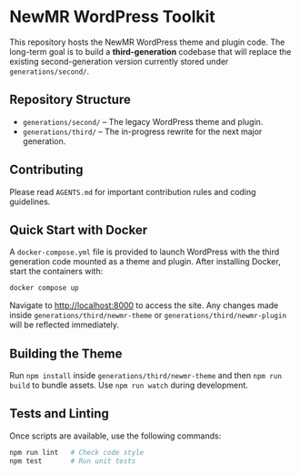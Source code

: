 # NewMR WordPress Toolkit

This repository hosts the NewMR WordPress theme and plugin code. The long-term goal is to build a **third-generation** codebase that will replace the existing second-generation version currently stored under `generations/second/`.

## Repository Structure

- `generations/second/` – The legacy WordPress theme and plugin.
- `generations/third/` – The in-progress rewrite for the next major generation.

## Contributing

Please read `AGENTS.md` for important contribution rules and coding guidelines.

## Quick Start with Docker

A `docker-compose.yml` file is provided to launch WordPress with the third generation code mounted as a theme and plugin. After installing Docker, start the containers with:

```bash
docker compose up
```

Navigate to [http://localhost:8000](http://localhost:8000) to access the site. Any changes made inside `generations/third/newmr-theme` or `generations/third/newmr-plugin` will be reflected immediately.

## Building the Theme
Run `npm install` inside `generations/third/newmr-theme` and then `npm run build` to bundle assets. Use `npm run watch` during development.


## Tests and Linting

Once scripts are available, use the following commands:

```bash
npm run lint   # Check code style
npm test       # Run unit tests
```

